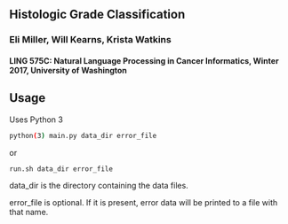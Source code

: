 Histologic Grade Classification
-----

### Eli Miller, Will Kearns, Krista Watkins
#### LING 575C: Natural Language Processing in Cancer Informatics, Winter 2017, University of Washington

Usage
-----

Uses Python 3 

```bash
python(3) main.py data_dir error_file
```
or
```bash
run.sh data_dir error_file
```

data_dir is the directory containing the data files.

error_file is optional. If it is present, error data will be printed to a file with that name.
